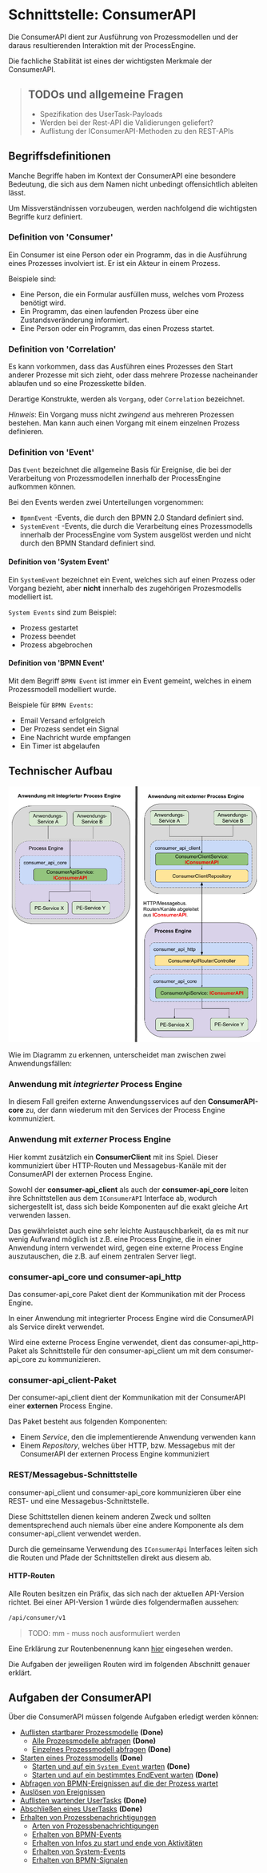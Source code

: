 # Schnittstelle: ConsumerAPI

Die ConsumerAPI dient zur Ausführung von Prozessmodellen und der daraus
resultierenden Interaktion mit der ProcessEngine.

Die fachliche Stabilität ist eines der wichtigsten Merkmale der ConsumerAPI.

> ## TODOs und allgemeine Fragen
>
> * Spezifikation des UserTask-Payloads
> * Werden bei der Rest-API die Validierungen geliefert?
> * Auflistung der IConsumerAPI-Methoden zu den REST-APIs

## Begriffsdefinitionen

Manche Begriffe haben im Kontext der ConsumerAPI eine besondere Bedeutung,
die sich aus dem Namen nicht unbedingt offensichtlich ableiten lässt.

Um Missverständnissen vorzubeugen, werden nachfolgend die wichtigsten Begriffe
kurz definiert.

### Definition von 'Consumer'

Ein Consumer ist eine Person oder ein Programm, das in die Ausführung
eines Prozesses involviert ist. Er ist ein Akteur in einem Prozess.

Beispiele sind:

* Eine Person, die ein Formular ausfüllen muss, welches vom Prozess benötigt
  wird.
* Ein Programm, das einen laufenden Prozess über eine Zustandsveränderung
  informiert.
* Eine Person oder ein Programm, das einen Prozess startet.

### Definition von 'Correlation'

Es kann vorkommen, dass das Ausführen eines Prozesses den Start anderer
Prozesse mit sich zieht, oder dass mehrere Prozesse nacheinander ablaufen
und so eine Prozesskette bilden.

Derartige Konstrukte, werden als `Vorgang`, oder `Correlation` bezeichnet.

_Hinweis_: Ein Vorgang muss nicht _zwingend_ aus mehreren Prozessen bestehen.
Man kann auch einen Vorgang mit einem einzelnen Prozess definieren.

### Definition von 'Event'

Das `Event` bezeichnet die allgemeine Basis für Ereignise, die bei der
Verarbeitung von Prozessmodellen innerhalb der ProcessEngine aufkommen können.

Bei den Events werden zwei Unterteilungen vorgenommen:

* `BpmnEvent` -Events, die durch den BPMN 2.0 Standard definiert sind.
* `SystemEvent` -Events, die durch die Verarbeitung eines Prozessmodells
  innerhalb der ProcessEngine vom System ausgelöst werden und nicht durch
  den BPMN Standard definiert sind.

#### Definition von 'System Event'

Ein `SystemEvent` bezeichnet ein Event, welches sich auf einen Prozess oder
Vorgang bezieht, aber **nicht** innerhalb des zugehörigen Prozesmodells
modelliert ist.

`System Events` sind zum Beispiel:

* Prozess gestartet
* Prozess beendet
* Prozess abgebrochen

#### Definition von 'BPMN Event'

Mit dem Begriff `BPMN Event` ist immer ein Event gemeint, welches in einem
Prozessmodell modelliert wurde.

Beispiele für `BPMN Events`:

* Email Versand erfolgreich
* Der Prozess sendet ein Signal
* Eine Nachricht wurde empfangen
* Ein Timer ist abgelaufen

## Technischer Aufbau

![Aufbau](./consumer_api/images/consumer_api_architecture.png)

Wie im Diagramm zu erkennen, unterscheidet man zwischen zwei Anwendungsfällen:

### Anwendung mit _integrierter_ Process Engine

In diesem Fall greifen externe Anwendungsservices auf den **ConsumerAPI-core**
zu, der dann wiederum mit den Services der Process Engine kommuniziert.

### Anwendung mit _externer_ Process Engine

Hier kommt zusätzlich ein **ConsumerClient** mit ins Spiel.
Dieser kommuniziert über HTTP-Routen und Messagebus-Kanäle mit der ConsumerAPI
der externen Process Engine.

Sowohl der **consumer-api_client** als auch der **consumer-api_core** leiten
ihre Schnittstellen aus dem `IConsumerAPI` Interface ab, wodurch sichergestellt
ist, dass sich beide Komponenten auf die exakt gleiche Art verwenden lassen.

Das gewährleistet auch eine sehr leichte Austauschbarkeit, da es mit nur wenig
Aufwand möglich ist z.B. eine Process Engine, die in einer Anwendung intern
verwendet wird, gegen eine externe Process Engine auszutauschen, die z.B.
auf einem zentralen Server liegt.

### consumer-api_core und consumer-api_http

Das consumer-api_core Paket dient der Kommunikation mit der Process Engine.

In einer Anwendung mit integrierter Process Engine wird die ConsumerAPI
als Service direkt verwendet.

Wird eine externe Process Engine verwendet, dient das consumer-api_http-Paket
als Schnittstelle für den consumer-api_client um mit dem
consumer-api_core zu kommunizieren.

### consumer-api_client-Paket

Der consumer-api_client dient der Kommunikation mit der ConsumerAPI
einer **externen** Process Engine.

Das Paket besteht aus folgenden Komponenten:

* Einem _Service_, den die implementierende Anwendung verwenden kann
* Einem _Repository_, welches über HTTP, bzw. Messagebus mit der ConsumerAPI
  der externen Process Engine kommuniziert

### REST/Messagebus-Schnittstelle

consumer-api_client und consumer-api_core kommunizieren über eine REST- und eine
Messagebus-Schnittstelle.

Diese Schittstellen dienen keinem anderen Zweck und sollten dementsprechend
auch niemals über eine andere Komponente als dem consumer-api_client verwendet
werden.

Durch die gemeinsame Verwendung des `IConsumerApi` Interfaces leiten sich
die Routen und Pfade der Schnittstellen direkt aus diesem ab.

#### HTTP-Routen

Alle Routen besitzen ein Präfix, das sich nach der aktuellen
API-Version richtet.
Bei einer API-Version 1 würde dies folgendermaßen aussehen:

```REST
/api/consumer/v1
```

> TODO: mm - muss noch ausformuliert werden

Eine Erklärung zur Routenbenennung kann [hier](./consumer_api/dealing_with_events.md#auslösen-eines-prozessinstanz-events) eingesehen werden.

Die Aufgaben der jeweiligen Routen wird im folgenden Abschnitt genauer erklärt.

## Aufgaben der ConsumerAPI

Über die ConsumerAPI müssen folgende Aufgaben erledigt werden können:

* [Auflisten startbarer Prozessmodelle](./consumer_api/aufgaben/auflisten-startbarer-prozessmodelle.md) **(Done)**
  * [Alle Prozessmodelle abfragen](./consumer_api/aufgaben/auflisten-startbarer-prozessmodelle.md#alle-prozessmodelle-abfragen) **(Done)**
  * [Einzelnes Prozessmodell abfragen](./consumer_api/aufgaben/auflisten-startbarer-prozessmodelle.md#einzelnes-prozessmodell-abfragen) **(Done)**
* [Starten eines Prozessmodells](./consumer_api/aufgaben/starten-eines-prozessmodells.md) **(Done)**
  * [Starten und auf ein `System Event` warten](./consumer_api/aufgaben/starten-eines-prozessmodells.md#starten-und-auf-ein-system-event-warten) **(Done)**
  * [Starten und auf ein bestimmtes EndEvent warten](./consumer_api/aufgaben/starten-eines-prozessmodells.md#starten-und-auf-ein-bestimmtes-endevent-warten) **(Done)**
* [Abfragen von BPMN-Ereignissen auf die der Prozess wartet](./consumer_api/aufgaben/abfragen-von-bpmn-ereignissen-auf-die-der-prozess-wartet.md)
* [Auslösen von Ereignissen](./consumer_api/aufgaben/auslösen-von-ereignissen.md)
* [Auflisten wartender UserTasks](./consumer_api/aufgaben/auflisten-wartender-usertasks.md) **(Done)**
* [Abschließen eines UserTasks](./consumer_api/aufgaben/abschließen-eines-usertasks.md) **(Done)**
* [Erhalten von Prozessbenachrichtigungen](./consumer_api/aufgaben/erhalten-von-prozessbenachrichtigungen.md)
  * [Arten von Prozessbenachrichtigungen](./consumer_api/aufgaben/erhalten-von-prozessbenachrichtigungen.md#arten-von-prozessbenachrichtigungen)
  * [Erhalten von BPMN-Events](./consumer_api/aufgaben/erhalten-von-prozessbenachrichtigungen.md#erhalten-von-bpmn-events)
  * [Erhalten von Infos zu start und ende von Aktivitäten](./consumer_api/aufgaben/erhalten-von-prozessbenachrichtigungen.md#erhalten-von-infos-zu-start-und-ende-von-aktivitäten)
  * [Erhalten von System-Events](./consumer_api/aufgaben/erhalten-von-prozessbenachrichtigungen.md#erhalten-von-system-events)
  * [Erhalten von BPMN-Signalen](./consumer_api/aufgaben/erhalten-von-prozessbenachrichtigungen.md#erhalten-von-bpmn-signalen)
